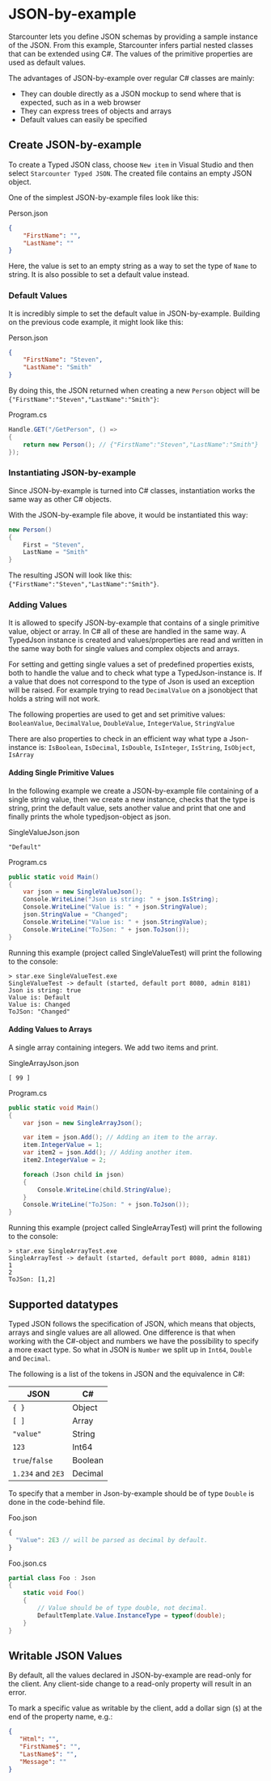 # JSON-by-example

Starcounter lets you define JSON schemas by providing a sample instance of the JSON. From this example, Starcounter infers partial nested classes that can be extended using C#. The values of the primitive properties are used as default values.  

The advantages of JSON-by-example over regular C# classes are mainly:

* They can double directly as a JSON mockup to send where that is expected, such as in a web browser
* They can express trees of objects and arrays
* Default values can easily be specified

## Create JSON-by-example

To create a Typed JSON class, choose `New item` in Visual Studio and then select `Starcounter Typed JSON`. The created file contains an empty JSON object. 

One of the simplest JSON-by-example files look like this:

<div class="code-name">Person.json</div>

```json
{
    "FirstName": "",
    "LastName": ""
}
```

Here, the value is set to an empty string as a way to set the type of `Name` to string. It is also possible to set a default value instead.

### Default Values

It is incredibly simple to set the default value in JSON-by-example. Building on the previous code example, it might look like this:

<div class="code-name">Person.json</div>

```json 
{
    "FirstName": "Steven", 
    "LastName": "Smith"
}
```

By doing this, the JSON returned when creating a new `Person` object will be `{"FirstName":"Steven","LastName":"Smith"}`:

<div class="code-name">Program.cs</div>

```cs
Handle.GET("/GetPerson", () =>
{
    return new Person(); // {"FirstName":"Steven","LastName":"Smith"}
});
```

### Instantiating JSON-by-example

Since JSON-by-example is turned into C# classes, instantiation works the same way as other C# objects.

With the JSON-by-example file above, it would be instantiated this way:

```cs
new Person()
{
    First = "Steven",
    LastName = "Smith"
}
```

The resulting JSON will look like this: `{"FirstName":"Steven","LastName":"Smith"}`.

### Adding Values

It is allowed to specify JSON-by-example that contains of a single primitive value, object or array. In C# all of these are handled in the same way. A TypedJson instance is created and values/properties are read and written in the same way both for single values and complex objects and arrays.

For setting and getting single values a set of predefined properties exists, both to handle the value and to check what type a TypedJson-instance is. If a value that does not correspond to the type of Json is used an exception will be raised. For example trying to read <code>DecimalValue</code> on  a jsonobject that holds a string will not work.

The following properties are used to get and set primitive values: <code>BooleanValue</code>, <code>DecimalValue</code>, <code>DoubleValue</code>, <code>IntegerValue</code>, <code>StringValue</code>

There are also properties to check in an efficient way what type a Json-instance is: <code>IsBoolean</code>, <code>IsDecimal</code>, <code>IsDouble</code>, <code>IsInteger</code>, <code>IsString</code>, <code>IsObject</code>, <code>IsArray</code>

#### Adding Single Primitive Values

In the following example we create a JSON-by-example file containing of a single string value, then we create a new instance, checks that the type is string, print the default value, sets another value and print that one and finally prints the whole typedjson-object as json.

<div class="code-name">SingleValueJson.json</div>

<pre><code class="javascript">"Default"
</code></pre>

<div class="code-name">Program.cs</div>

```cs
public static void Main()
{
    var json = new SingleValueJson();
    Console.WriteLine("Json is string: " + json.IsString);
    Console.WriteLine("Value is: " + json.StringValue);
    json.StringValue = "Changed";
    Console.WriteLine("Value is: " + json.StringValue);
    Console.WriteLine("ToJSon: " + json.ToJson());
}
```

Running this example (project called SingleValueTest) will print the following to the console:

<pre><code>&gt; star.exe SingleValueTest.exe
SingleValueTest -&gt; default (started, default port 8080, admin 8181)
Json is string: true
Value is: Default
Value is: Changed
ToJSon: "Changed"
</code></pre>

#### Adding Values to Arrays

A single array containing integers. We add two items and print.

<div class="code-name">SingleArrayJson.json</div>

<pre><code class="javascript">[ 99 ]
</code></pre>

<div class="code-name">Program.cs</div>

```cs
public static void Main()
{
    var json = new SingleArrayJson();

    var item = json.Add(); // Adding an item to the array.
    item.IntegerValue = 1;
    var item2 = json.Add(); // Adding another item.
    item2.IntegerValue = 2;

    foreach (Json child in json)
    {
        Console.WriteLine(child.StringValue);
    }
    Console.WriteLine("ToJSon: " + json.ToJson());
}
```

Running this example (project called SingleArrayTest) will print the following to the console:

<pre><code>&gt; star.exe SingleArrayTest.exe
SingleArrayTest -&gt; default (started, default port 8080, admin 8181)
1
2
ToJSon: [1,2]
</code></pre>


## Supported datatypes

Typed JSON follows the specification of JSON, which means that objects, arrays and single values are all allowed. One difference is that when working with the C#-object and numbers we have the possibility to specify a more exact type. So what in JSON is `Number` we split up in `Int64`, `Double` and `Decimal`.

The following is a list of the tokens in JSON and the equivalence in C#:

| JSON | C# |
|----------------|---------|
| `{ }` | Object |
| `[ ]` | Array |
| `"value"` | String |
| `123` | Int64 |
| `true`/`false` | Boolean |
| `1.234` and `2E3` | Decimal |

To specify that a member in Json-by-example should be of type `Double` is done in the code-behind file.

<div class="code-name">Foo.json</div>

```js
{
  "Value": 2E3 // will be parsed as decimal by default.
}
```

<div class="code-name">Foo.json.cs</div>

```cs
partial class Foo : Json
{
    static void Foo()
    {
    	// Value should be of type double, not decimal.
        DefaultTemplate.Value.InstanceType = typeof(double);
    }
}
```

## Writable JSON Values

By default, all the values declared in JSON-by-example are read-only for the client. Any client-side change to a read-only property will result in an error.

To mark a specific value as writable by the client, add a dollar sign (`$`) at the end of the property name, e.g.:

```json
{
   "Html": "",
   "FirstName$": "",
   "LastName$": "",
   "Message": ""
}
```
